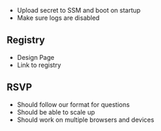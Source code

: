 - Upload secret to SSM and boot on startup
- Make sure logs are disabled

## Registry

- Design Page
- Link to registry

## RSVP

- Should follow our format for questions
- Should be able to scale up
- Should work on multiple browsers and devices

